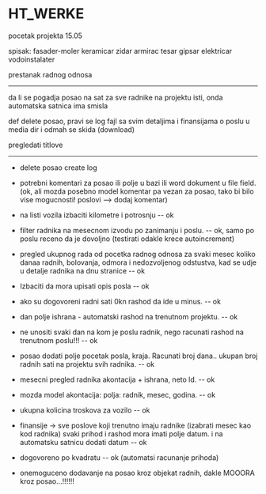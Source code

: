 # HT_WERKE
pocetak projekta 15.05


spisak:
fasader-moler
keramicar
zidar
armirac
tesar
gipsar
elektricar
vodoinstalater

prestanak radnog odnosa

__________________________________________________________________________________________________________


da li se pogadja posao na sat za sve radnike na projektu isti, onda automatska satnica ima smisla

def delete posao, pravi se log fajl sa svim detaljima i finansijama o poslu u media dir i odmah se skida (download)

pregledati titlove



----------------------------------------------------



- delete posao create log
- potrebni komentari za posao ili polje u bazi ili word dokument u file field.
(ok, ali mozda posebno model komentar pa vezan za posao, tako bi bilo vise mogucnosti! poslovi -->  dodaj komentar)


- na listi vozila izbaciti kilometre i potrosnju  --  ok
- filter radnika na mesecnom izvodu po zanimanju i poslu.  --  ok, samo po poslu receno da je dovoljno  (testirati odakle krece autoincrement)
- pregled ukupnog rada od pocetka radnog odnosa za svaki mesec koliko danaa radnih, bolovanja, odmora i nedozvoljenog odstustva,
 kad se udje u detalje radnika na dnu stranice  -- ok
- Izbaciti da mora upisati opis posla -- ok
- ako su dogovoreni radni sati 0kn rashod da ide u minus. --  ok
- dan polje ishrana - automatski rashod na trenutnom projektu.  --  ok
- ne unositi svaki dan na kom je poslu radnik, nego racunati rashod na trenutnom poslu!!!  --  ok
- posao dodati polje pocetak posla, kraja. Racunati broj dana..  ukupan broj radnih sati na projektu svih radnika. --  ok
- mesecni pregled radnika akontacija + ishrana, neto ld.  --  ok
- mozda model akontacija: polja: radnik, mesec, godina.  --  ok
- ukupna kolicina troskova za vozilo -- ok
- finansije -> sve poslove koji trenutno imaju radnike (izabrati mesec kao kod radnika) svaki prihod i rashod mora imati polje datum. i na automatsku satnicu dodati datum   --  ok
- dogovoreno po kvadratu  --  ok  (automatsi racunanje prihoda)

- onemoguceno dodavanje na posao kroz objekat radnih, dakle MOOORA kroz posao...!!!!!!